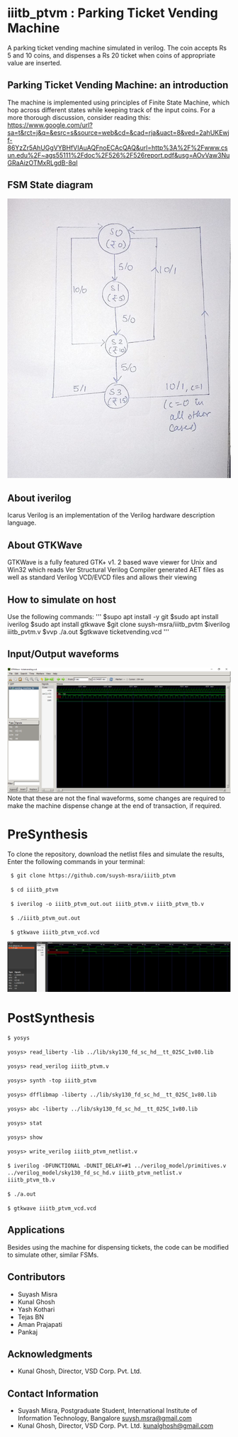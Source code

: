# iiitb_ptvm : Parking Ticket Vending Machine
A parking ticket vending machine simulated in verilog. The coin accepts Rs 5 and 10 coins, and dispenses a Rs 20 ticket when coins of appropriate value are inserted.

## Parking Ticket Vending Machine: an introduction
The machine is implemented using principles of Finite State Machine, which hop across different states while keeping track of the input coins.
For a more thorough discussion, consider reading this: 
https://www.google.com/url?sa=t&rct=j&q=&esrc=s&source=web&cd=&cad=rja&uact=8&ved=2ahUKEwjf-86YzZr5AhUGgVYBHfVIAuAQFnoECAcQAQ&url=http%3A%2F%2Fwww.csun.edu%2F~ags55111%2Fdoc%2F526%2F526report.pdf&usg=AOvVaw3NuGRaAizOTMxRLgdB-8qI


## FSM State diagram
![](photo1658686000.jpeg)

## About iverilog 
Icarus Verilog is an implementation of the Verilog hardware description language.
## About GTKWave
GTKWave is a fully featured GTK+ v1. 2 based wave viewer for Unix and Win32 which reads Ver Structural Verilog Compiler generated AET files as well as standard Verilog VCD/EVCD files and allows their viewing

## How to simulate on host
Use the following commands:
'''
$supo apt install -y git
$sudo apt install iverilog
$sudo apt install gtkwave
$git clone suysh-msra/iiitb_pvtm
$iverilog iiitb_pvtm.v
$vvp ./a.out
$gtkwave ticketvending.vcd
'''
## Input/Output waveforms
![plotted using gtkwave](waveform.png)
Note that these are not the final waveforms, some changes are required to make the machine dispense change at the end of transaction, if required.

# PreSynthesis

To clone the repository, download the netlist files and simulate the results, Enter the following commands in your terminal:

```
 $ git clone https://github.com/suysh-msra/iiitb_ptvm

 $ cd iiitb_ptvm
 
 $ iverilog -o iiitb_ptvm_out.out iiitb_ptvm.v iiitb_ptvm_tb.v
 
 $ ./iiitb_ptvm_out.out
 
 $ gtkwave iiitb_ptvm_vcd.vcd
```
![some txt](suyash_pre_synth.png)

# PostSynthesis

```
$ yosys

yosys> read_liberty -lib ../lib/sky130_fd_sc_hd__tt_025C_1v80.lib

yosys> read_verilog iiitb_ptvm.v

yosys> synth -top iiitb_ptvm

yosys> dfflibmap -liberty ../lib/sky130_fd_sc_hd__tt_025C_1v80.lib

yosys> abc -liberty ../lib/sky130_fd_sc_hd__tt_025C_1v80.lib

yosys> stat

yosys> show

yosys> write_verilog iiitb_ptvm_netlist.v

$ iverilog -DFUNCTIONAL -DUNIT_DELAY=#1 ../verilog_model/primitives.v ../verilog_model/sky130_fd_sc_hd.v iiitb_ptvm_netlist.v iiitb_ptvm_tb.v

$ ./a.out

$ gtkwave iiitb_ptvm_vcd.vcd
```
## Applications
Besides using the machine for dispensing tickets, the code can be modified to simulate other, similar FSMs.



## Contributors
- Suyash Misra
- Kunal Ghosh
- Yash Kothari
- Tejas BN
- Aman Prajapati
- Pankaj

## Acknowledgments


- Kunal Ghosh, Director, VSD Corp. Pvt. Ltd.

## Contact Information

- Suyash Misra, Postgraduate Student, International Institute of Information Technology, Bangalore  suysh.msra@gmail.com
- Kunal Ghosh, Director, VSD Corp. Pvt. Ltd. kunalghosh@gmail.com
